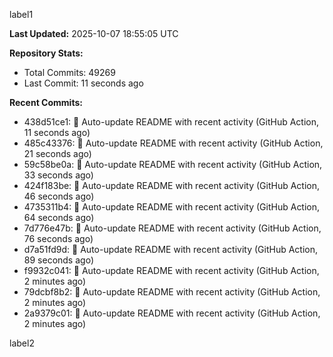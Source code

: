 
label1 
<!-- ACTIVITY_START -->
**Last Updated:** 2025-10-07 18:55:05 UTC

**Repository Stats:**
- Total Commits: 49269
- Last Commit: 11 seconds ago

**Recent Commits:**
- 438d51ce1: 🤖 Auto-update README with recent activity (GitHub Action, 11 seconds ago)
- 485c43376: 🤖 Auto-update README with recent activity (GitHub Action, 21 seconds ago)
- 59c58be0a: 🤖 Auto-update README with recent activity (GitHub Action, 33 seconds ago)
- 424f183be: 🤖 Auto-update README with recent activity (GitHub Action, 46 seconds ago)
- 4735311b4: 🤖 Auto-update README with recent activity (GitHub Action, 64 seconds ago)
- 7d776e47b: 🤖 Auto-update README with recent activity (GitHub Action, 76 seconds ago)
- d7a51fd9d: 🤖 Auto-update README with recent activity (GitHub Action, 89 seconds ago)
- f9932c041: 🤖 Auto-update README with recent activity (GitHub Action, 2 minutes ago)
- 79dcbf8b2: 🤖 Auto-update README with recent activity (GitHub Action, 2 minutes ago)
- 2a9379c01: 🤖 Auto-update README with recent activity (GitHub Action, 2 minutes ago)
<!-- ACTIVITY_END -->

label2
